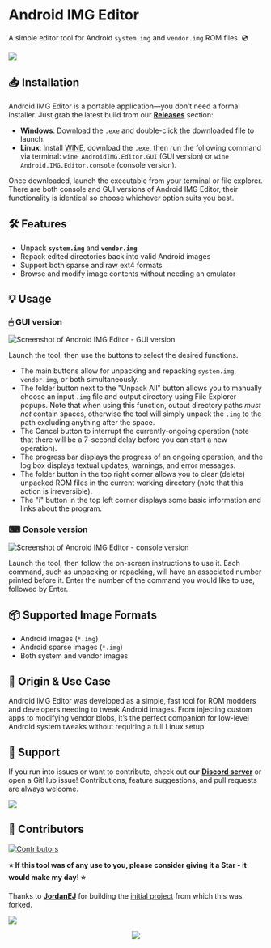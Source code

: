 # Android IMG Editor

A simple editor tool for Android `system.img` and `vendor.img` ROM files. 💿

[<img src="https://github.com/user-attachments/assets/7720f0a2-2489-42d8-acc7-a862b021eec5">](https://discord.gg/3zbfaTNN7V)

## 📥 Installation

Android IMG Editor is a portable application—you don’t need a formal installer. Just grab the latest build from our **[Releases](https://github.com/NoahDomingues/Android-IMG-Editor/releases)** section:

- **Windows**: Download the `.exe` and double-click the downloaded file to launch.
- **Linux**: Install [WINE](https://linuxconfig.org/installing-wine), download the `.exe`, then run the following command via terminal: `wine AndroidIMG.Editor.GUI` (GUI version) or `wine Android.IMG.Editor.console` (console version).

Once downloaded, launch the executable from your terminal or file explorer. There are both console and GUI versions of Android IMG Editor, their functionality is identical so choose whichever option suits you best.

## 🛠️ Features

- Unpack **`system.img`** and **`vendor.img`**
- Repack edited directories back into valid Android images
- Support both sparse and raw ext4 formats
- Browse and modify image contents without needing an emulator

## 💡 Usage

### 🖱 GUI version

![Screenshot of Android IMG Editor - GUI version](https://github.com/user-attachments/assets/41a4232e-833c-47aa-9e15-7c4198556dec)

Launch the tool, then use the buttons to select the desired functions. 

- The main buttons allow for unpacking and repacking `system.img`, `vendor.img`, or both simultaneously.
- The folder button next to the "Unpack All" button allows you to manually choose an input `.img` file and output directory using File Explorer popups. Note that when using this function, output directory paths *must not* contain spaces, otherwise the tool will simply unpack the `.img` to the path excluding anything after the space.
- The Cancel button to interrupt the currently-ongoing operation (note that there will be a 7-second delay before you can start a new operation).
- The progress bar displays the progress of an ongoing operation, and the log box displays textual updates, warnings, and error messages.
- The folder button in the top right corner allows you to clear (delete) unpacked ROM files in the current working directory (note that this action is irreversible).
- The "i" button in the top left corner displays some basic information and links about the program. 

### ⌨ Console version
![Screenshot of Android IMG Editor - console version](https://github.com/user-attachments/assets/4d0b78f2-afef-48a5-b02a-9ab7905cf4e6)

Launch the tool, then follow the on-screen instructions to use it. Each command, such as unpacking or repacking, will have an associated number printed before it. Enter the number of the command you would like to use, followed by Enter.

## 📦 Supported Image Formats

- Android images (`*.img`)
- Android sparse images (`*.img`)
- Both system and vendor images

## 🧪 Origin & Use Case

Android IMG Editor was developed as a simple, fast tool for ROM modders and developers needing to tweak Android images. From injecting custom apps to modifying vendor blobs, it’s the perfect companion for low-level Android system tweaks without requiring a full Linux setup.

## 🤝 Support

If you run into issues or want to contribute, check out our **[Discord server](https://discord.gg/3zbfaTNN7V)** or open a GitHub issue! Contributions, feature suggestions, and pull requests are always welcome.

[<img src="https://github.com/user-attachments/assets/f61046f5-1dc5-4b0c-87f8-4a94d6cbac96">](https://discord.gg/3zbfaTNN7V)

## 👥 Contributors

[![Contributors][contributors-image]][contributors-link]

[contributors-image]: https://contrib.rocks/image?repo=NoahDomingues/Android-IMG-Editor
[contributors-link]: https://github.com/NoahDomingues/Android-IMG-Editor/graphs/contributors

**⭐ If this tool was of any use to you, please consider giving it a Star - it would make my day! ⭐**

Thanks to **[JordanEJ](https://github.com/JordanEJ)** for building the [initial project](https://github.com/JordanEJ/IMG-Editor-Tool) from which this was forked.

[<img src="https://img.shields.io/badge/Discord-%235865F2.svg?style=for-the-badge&logo=discord&logoColor=white">](https://discord.gg/3zbfaTNN7V)

<div align="center">
  <img src="https://capsule-render.vercel.app/api?type=waving&color=gradient&height=100&section=footer" />
</div>
